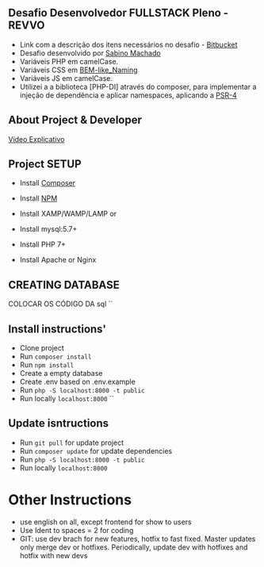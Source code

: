 ## Desafio Desenvolvedor FULLSTACK Pleno - REVVO
 - Link com a descrição dos itens necessários no desafio - [Bitbucket](https://bitbucket.org/leolearningbrasil/desafio-revvo/src/master/)
 - Desafio desenvolvido por [Sabino Machado](https://www.linkedin.com/in/sabino-machado/)
 - Variáveis PHP em camelCase.
 - Variáveis CSS em [BEM-like_Naming](https://cssguidelin.es/#naming-conventions
)
- Variáveis JS em camelCase.
- Utilizei a a biblioteca [PHP-DI] através do composer, para implementar a injeção de dependência e aplicar namespaces, aplicando a [PSR-4](https://www.php-fig.org/psr/psr-4/)

## About Project & Developer
 [Vídeo Explicativo](https://www.youtube.com/)


## Project SETUP
- Install [Composer](https://getcomposer.org/download/)
- Install [NPM](https://www.npmjs.com/get-npm)

- Install XAMP/WAMP/LAMP or

- Install mysql:5.7+
- Install PHP 7+
- Install Apache or Nginx


## CREATING DATABASE
COLOCAR OS CÓDIGO DA sql
``

## Install instructions'
- Clone project
- Run `composer install`
- Run `npm install`
- Create a empty database
- Create .env based on .env.example
- Run `php -S localhost:8000 -t public`
- Run locally `localhost:8000`
``

## Update isntructions
- Run `git pull` for update project
- Run `composer update` for update dependencies
- Run `php -S localhost:8000 -t public`
- Run locally `localhost:8000`

# Other Instructions
 - use english on all, except frontend for show to users
 - Use Ident to spaces = 2 for coding
 - GIT: use dev brach for new features, hotfix to fast fixed. Master updates only merge dev or hotfixes. Periodically, update dev with hotfixes and hotfix with new devs